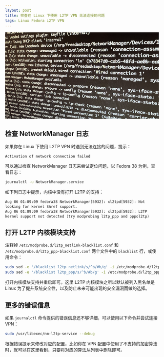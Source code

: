 ```yaml
---
layout: post
title: 排查在 Linux 下使用 L2TP VPN 无法连接的问题
tags: Linux Fedora L2TP VPN
---
```


![L2TP VPN under Linux](/public/images/l2tp_vpn_connection_issue.png "L2TP VPN under Linux")

## 检查 NetworkManager 日志

如果你在 Linux 下使用 L2TP VPN 时遇到无法连接的问题，提示：

```
Activation of network connection failed
```

可以通过检查 NetworkManager 日志来尝试定位问题，以 Fedora 38 为例，查看日志：

```bash
journalctl -u NetworkManager.service
```

如下列日志中提示，内核中没有打开 L2TP 的支持：

```
Aug 06 01:09:09 fedora38 NetworkManager[5932]: xl2tpd[5932]: Not looking for kernel SAref support.
Aug 06 01:09:09 fedora38 NetworkManager[5932]: xl2tpd[5932]: L2TP kernel support not detected (try modprobing l2tp_ppp and pppol2tp)
```

## 打开 L2TP 内核模块支持

注释掉 `/etc/modprobe.d/l2tp_netlink-blacklist.conf` 和 `/etc/modprobe.d/l2tp_ppp-blacklist.conf` 两个文件中的 `blacklist` 行，或使用命令：

```bash
sudo sed -e '/blacklist l2tp_netlink/s/^b/#b/g' -i /etc/modprobe.d/l2tp_netlink-blacklist.conf
sudo sed -e '/blacklist l2tp_ppp/s/^b/#b/g' -i /etc/modprobe.d/l2tp_ppp-blacklist.conf
```

打开内核模块支持并重启即可。这里 L2TP 内核模块之所以默认被列入黑名单是 Linux 为了提升系统安全性，以及防止未来可能出现的安全漏洞而做的选择。

## 更多的错误信息

如果 `journalctl` 命令提供的错误信息还不够详细，可以使用以下命令并尝试连接 VPN：

```bash
sudo /usr/libexec/nm-l2tp-service --debug
```

根据错误提示来修改对应的配置，比如你在 VPN 配置中使用了不支持的加密算法时，就可以在这里看到，只要将对应的算法从列表中删除即可。
